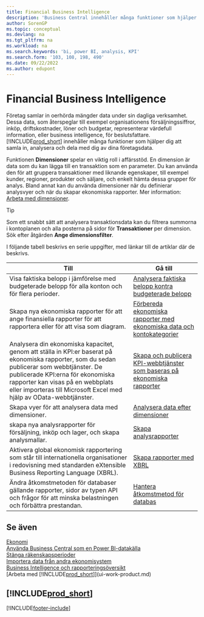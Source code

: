```yaml
---
title: Financial Business Intelligence
description: 'Business Central innehåller många funktioner som hjälper dig att samla in, analysera och dela värdefulla företagsdata för Business Intelligence och beslutsfattande.'
author: SorenGP
ms.topic: conceptual
ms.devlang: na
ms.tgt_pltfrm: na
ms.workload: na
ms.search.keywords: 'bi, power BI, analysis, KPI'
ms.search.form: '103, 108, 198, 490'
ms.date: 09/22/2022
ms.author: edupont
---
```

# <a name="financial-business-intelligence"></a>Financial Business Intelligence

Företag samlar in oerhörda mängder data under sin dagliga verksamhet. Dessa data, som återspeglar till exempel organisationens försäljningssiffror, inköp, driftskostnader, löner och budgetar, representerar värdefull information, eller business intelligence, för beslutsfattare. [!INCLUDE[prod_short](includes/prod_short.md)] innehåller många funktioner som hjälper dig att samla in, analysera och dela med dig av dina företagsdata.

Funktionen **Dimensioner** spelar en viktig roll i affärsstöd. En dimension är data som du kan lägga till en transaktion som en parameter. Du kan använda den för att gruppera transaktioner med liknande egenskaper, till exempel kunder, regioner, produkter och säljare, och enkelt hämta dessa grupper för analys. Bland annat kan du använda dimensioner när du definierar analysvyer och när du skapar ekonomiska rapporter. Mer information: [Arbeta med dimensioner](finance-dimensions.md).

> [!TIP]
> Som ett snabbt sätt att analysera transaktionsdata kan du filtrera summorna i kontoplanen och alla posterna på sidor för **Transaktioner** per dimension. Sök efter åtgärden **Ange dimensionsfilter**.  

I följande tabell beskrivs en serie uppgifter, med länkar till de artiklar där de beskrivs.  

| Till | Gå till |
| --- | --- |
|Visa faktiska belopp i jämförelse med budgeterade belopp för alla konton och för flera perioder.|[Analysera faktiska belopp kontra budgeterade belopp](bi-how-analyze-actual-versus-budget.md)|
|Skapa nya ekonomiska rapporter för att ange finansiella rapporter för att rapportera eller för att visa som diagram.|[Förbereda ekonomiska rapporter med ekonomiska data och kontokategorier](bi-how-work-account-schedule.md)|
|Analysera din ekonomiska kapacitet, genom att ställa in KPI:er baserat på ekonomiska rapporter, som du sedan publicerar som webbtjänster. De publicerade KPI:erna för ekonomiska rapporter kan visas på en webbplats eller importeras till Microsoft Excel med hjälp av OData-webbtjänster.|[Skapa och publicera KPI-webbtjänster som baseras på ekonomiska rapporter](bi-how-to-set-up-and-publish-kpi-web-services-based-on-account-schedules.md)|
|Skapa vyer för att analysera data med dimensioner.|[Analysera data efter dimensioner](bi-how-analyze-data-dimension.md)|
|skapa nya analysrapporter för försäljning, inköp och lager, och skapa analysmallar.|[Skapa analysrapporter](bi-how-create-analysis-views-reports.md)|
|Aktivera global ekonomisk rapportering som står till internationella organisationer i redovisning med standarden eXtensible Business Reporting Language (XBRL).|[Skapa rapporter med XBRL](bi-create-reports-with-xbrl.md)|
|Ändra åtkomstmetoden för databaser gällande rapporter, sidor av typen API och frågor för att minska belastningen och förbättra prestandan.|[Hantera åtkomstmetod för databas](admin-data-access-intent.md)|

## <a name="see-also"></a>Se även

[Ekonomi](finance.md)  
[Använda Business Central som en Power BI-datakälla](across-how-use-financials-data-source-powerbi.md)  
[Stänga räkenskapsperioder](year-close-years-periods.md)  
[Importera data från andra ekonomisystem](across-import-data-configuration-packages.md)  
[Business Intelligence och rapporteringsöversikt](reports-bi-reporting.md)  
[Arbeta med [!INCLUDE[prod_short](includes/prod_short.md)]](ui-work-product.md)  

## [!INCLUDE[prod_short](includes/free_trial_md.md)]

[!INCLUDE[footer-include](includes/footer-banner.md)]

